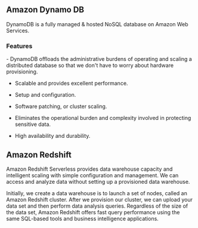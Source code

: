 
<h2> Amazon Dynamo DB </h2>
DynamoDB is a fully managed & hosted NoSQL database on Amazon Web Services.

<h3> Features </h3>
- DynamoDB offloads the administrative burdens of operating and scaling a distributed database so that we don't have to worry about hardware provisioning.

- Scalable and provides excellent performance.

- Setup and configuration.

- Software patching, or cluster scaling.

- Eliminates the operational burden and complexity involved in protecting sensitive data.

- High availability and durability.

<h2> Amazon Redshift </h2>
Amazon Redshift Serverless provides data warehouse capacity and intelligent scaling with simple configuration and management.
We can access and analyze data without setting up a provisioned data warehouse.

Initially, we create a data warehouse is to launch a set of nodes, called an Amazon Redshift cluster. After we provision our cluster, we can upload your data set and then perform data analysis queries. Regardless of the size of the data set, Amazon Redshift offers fast query performance using the same SQL-based tools and business intelligence applications.
